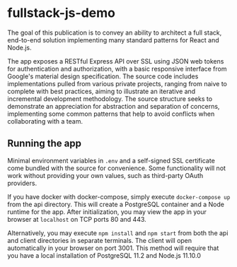 # fullstack-js-demo
The goal of this publication is to convey an ability to architect a full stack, end-to-end solution implementing many standard patterns for React and Node.js.

The app exposes a RESTful Express API over SSL using JSON web tokens for authentication and authorization, with a basic responsive interface from Google's material design specification. The source code includes implementations pulled from various private projects, ranging from naive to complete with best practices, aiming to illustrate an iterative and incremental development methodology. The source structure seeks to demonstrate an appreciation for abstraction and separation of concerns, implementing some common patterns that help to avoid conflicts when collaborating with a team.

## Running the app
Minimal environment variables in `.env` and a self-signed SSL certificate come bundled with the source for convenience. Some functionality will not work without providing your own values, such as third-party OAuth providers.

If you have docker with docker-compose, simply execute `docker-compose up` from the api directory. This will create a PostgreSQL container and a Node runtime for the app. After initialization, you may view the app in your browser at `localhost` on TCP ports 80 and 443.

Alternatively, you may execute `npm install` and `npm start` from both the api and client directories in separate terminals. The client will open automatically in your browser on port 3001. This method will require that you have a local installation of PostgreSQL 11.2 and Node.js 11.10.0
